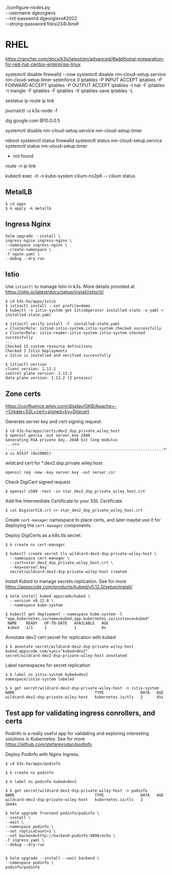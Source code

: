 ./configure-nodes.py \
--username dgeorgievs \
--init-password dgeorgievs#2022 \
--strong-password foksi234Ubro#

RHEL
=============
https://rancher.com/docs/k3s/latest/en/advanced/#additional-preparation-for-red-hat-centos-enterprise-linux


systemctl disable firewalld --now
systemctl disable nm-cloud-setup.service nm-cloud-setup.timer
setenforce 0
iptables -P INPUT ACCEPT
    iptables -P FORWARD ACCEPT
    iptables -P OUTPUT ACCEPT
    iptables -t nat -F
    iptables -t mangle -F
    iptables -F
    iptables -X
    iptables-save
    iptables -L
   
   sestatus
    ip route
    ip link

journalctl -u k3s-node -f

dig google.com @10.0.0.5

systemctl disable nm-cloud-setup.service nm-cloud-setup.timer

reboot
systemctl status firewalld
systemctl status nm-cloud-setup.service
systemctl status nm-cloud-setup.timer
 - not found

 route -n
 ip link

 kubectl exec -it -n kube-system cilium-nx2p6 -- cilium status 

## MetalLB

```shell
$ cd apps
$ k apply -k metallb 
```

## Ingress Nginx
```shell
helm upgrade --install \
ingress-nginx ingress-nginx \
--namespace ingress-nginx \
--create-namespace \
-f nginx.yaml \
--debug --dry-run
```

## Istio 

Use `istioctl` to manage Istio in k3s. 
More details provided at https://istio.io/latest/docs/setup/install/istioctl/
```shell
$ cd k3s-ha/apps/istio
$ istioctl install --set profile=demo
$ kubectl -n istio-system get IstioOperator installed-state -o yaml > installed-state.yaml

$ istioctl verify-install -f  installed-state.yaml
✔ ClusterRole: istiod-istio-system.istio-system checked successfully
✔ ClusterRole: istio-reader-istio-system.istio-system checked successfully
...
Checked 15 custom resource definitions
Checked 3 Istio Deployments
✔ Istio is installed and verified successfully

$ istioctl version
client version: 1.13.2
control plane version: 1.13.2
data plane version: 1.13.2 (2 proxies)
```

## Zone certs
https://confluence.wiley.com/display/GKB/Apache+-+Create+SSL+cert+signed+by+Digicert

Generate server key and cert signing request.
```shell
$ cd k3s-ha/apps/certs/dev2_dsp_private_wiley_host
$ openssl genrsa -out server.key 2048
Generating RSA private key, 2048 bit long modulus
...+++
.....................................................................+++
e is 65537 (0x10001)
```

wildcard cert for *.dev2.dsp.private.wiley.host
```shell
openssl req -new -key server.key -out server.csr
```

Check DigiCert signed request
```shell
$ openssl x509 -text -in star_dev2_dsp_private_wiley_host.crt 
```

Add the Intermediate Certificate to your SSL Certificate
```shell
$ cat DigiCertCA.crt >> star_dev2_dsp_private_wiley_host.crt 
```

Create `cert-manager` namespace to place certs, and later maybe use it
for deploying the `cert-manager` components.

Deploy DigiCerts as a k8s tls secret.
```shell
$ k create ns cert-manager

$ kubectl create secret tls wildcard-dev2-dsp-private-wiley-host \
  --namespace cert-manager \
  --cert=star_dev2_dsp_private_wiley_host.crt \
  --key=server.key
  secret/wildcard-dev2-dsp-private-wiley-host created
```

Install Kubed to manage secrets replication.
See for more https://appscode.com/products/kubed/v0.12.0/setup/install/
```shell
$ helm install kubed appscode/kubed \
  --version v0.12.0 \
  --namespace kube-system

$ kubectl get deployment --namespace kube-system -l "app.kubernetes.io/name=kubed,app.kubernetes.io/instance=kubed"
 NAME    READY   UP-TO-DATE   AVAILABLE   AGE
 kubed   1/1     1            1           8s  
```

Annotate dev2 cert secret for replication with kubed
```shell
$ k annotate secret/wildcard-dev2-dsp-private-wiley-host kubed.appscode.com/sync="kubed=dev2"
secret/wildcard-dev2-dsp-private-wiley-host annotated
```

Label namespaces for secret replication
```shell
$ k label ns istio-system kubed=dev2
namespace/istio-system labeled

$ k get secret/wildcard-dev2-dsp-private-wiley-host -n istio-system
NAME                                   TYPE                DATA   AGE
wildcard-dev2-dsp-private-wiley-host   kubernetes.io/tls   2      45s
```

## Test app for validating ingress conrollers, and certs

Podinfo is a really useful app for validating and exploring interesting solutions in Kubernetes.
See for more https://github.com/stefanprodan/podinfo

Deploy PodInfo with Nginx Ingress.
```shell
$ cd k3s-ha/apps/podinfo

$ k create ns podinfo

$ k label ns podinfo kubed=dev2

$ k get secret/wildcard-dev2-dsp-private-wiley-host -n podinfo
NAME                                   TYPE                DATA   AGE
wildcard-dev2-dsp-private-wiley-host   kubernetes.io/tls   2      3m44s

$ helm upgrade frontend podinfo/podinfo \
--install \
--wait \
--namespace podinfo \
--set replicaCount=2 \
--set backend=http://backend-podinfo:9898/echo \
-f ingress.yaml \
--debug --dry-run


$ helm upgrade --install --wait backend \
--namespace podinfo \
podinfo/podinfo
```





